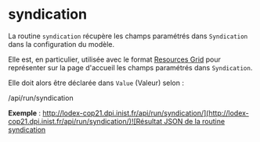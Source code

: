 # syndication

La routine `syndication` récupère les champs paramétrés dans `Syndication` dans la configuration du modèle.

Elle est, en particulier, utilisée avec le format [Resources Grid](/Administration/Modèle/Format/ResourcesGrid.md) pour représenter sur la page d'accueil les champs paramétrés dans `Syndication`.

Elle doit alors être déclarée dans `Value` \(Valeur\) selon :

/api/run/syndication

**Exemple** : [http://lodex-cop21.dpi.inist.fr/api/run/syndication/](http://lodex-cop21.dpi.inist.fr/api/run/syndication/)![Résultat JSON de la routine syndication](/assets/RoutineSyndication.png)
